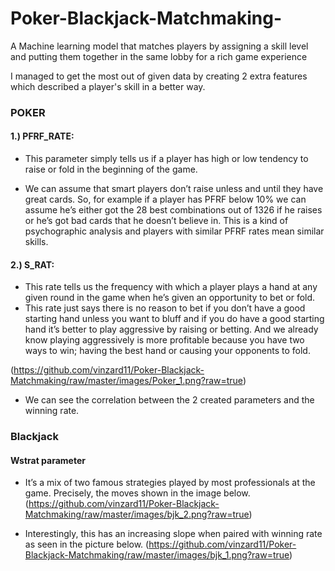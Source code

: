 # Poker-Blackjack-Matchmaking-
A Machine learning model that matches players by assigning a skill level and putting them together in the same lobby for a rich game experience


I managed to get the most out of given data by creating 2 extra features which described a player's skill in a better way.

### POKER
#### 1.) PFRF_RATE:
* This parameter simply tells us if a player has high or low tendency to raise or fold in the beginning of the game.

* We can assume that smart players don’t raise unless and until they have great cards. 
So, for example if a player has PFRF below 10% we can assume he’s either got the 28 best combinations out of 1326 if he raises or he’s got bad cards that he doesn’t believe in. This is a kind of psychographic analysis and players with similar PFRF rates mean similar skills.

#### 2.) S_RAT:
* This rate tells us the frequency with which a player plays a hand at any given round in the game when he’s given an opportunity to bet or fold.
* This rate just says there is no reason to bet if you don’t have a good starting hand unless you want to bluff and if you do have a good starting hand it’s better to play aggressive by raising or betting.  And we already know playing aggressively is more profitable because you have two ways to win; having the best hand or causing your opponents to fold.

(https://github.com/vinzard11/Poker-Blackjack-Matchmaking/raw/master/images/Poker_1.png?raw=true)
* We can see the correlation between the 2 created parameters and the winning rate.

### Blackjack
#### Wstrat parameter
* It’s a mix of two famous strategies played by most professionals at the game. Precisely, the moves shown in the image below.
(https://github.com/vinzard11/Poker-Blackjack-Matchmaking/raw/master/images/bjk_2.png?raw=true)

* Interestingly, this has an increasing slope when paired with winning rate as seen in the picture below.
(https://github.com/vinzard11/Poker-Blackjack-Matchmaking/raw/master/images/bjk_1.png?raw=true) 





